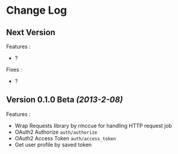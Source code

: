 Change Log
==========

Next Version
------------
Features :

* ?

Fixes :

* ?

Version 0.1.0 Beta *(2013-2-08)*
----------------------------
Features :

* Wrap Requests library by rmccue for handling HTTP request job
* OAuth2 Authorize `auth/authorize`
* OAuth2 Access Token `auth/access_token`
* Get user profile by saved token